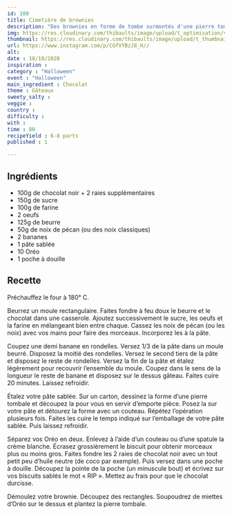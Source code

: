 ```yaml
---
id: 100
title: Cimetière de brownies
description: "Des brownies en forme de tombe surmontés d'une pierre tombale en sablé et de miettes d'Oréo !"
img: https://res.cloudinary.com/thibaults/image/upload/t_optimisation/v1603041454/Recipes/20201018_brownies_rip.jpg
thumbnail: https://res.cloudinary.com/thibaults/image/upload/t_thumbnail_josie/v1603041454/Recipes/20201018_brownies_rip.jpg
url: https://www.instagram.com/p/CGfVYBzJ8_H//
alt: 
date : 18/10/2020
inspiration : 
category : "Halloween"
event : "Halloween"
main_ingredient : Chocolat
theme : Gâteaux
sweety_salty : 
veggie : 
country :
difficulty :
with : 
time : 80
recipeYield : 6-8 parts
published : 1

---
```


## Ingrédients
 - 100g de chocolat noir + 2 raies supplémentaires
 - 150g de sucre
 - 100g de farine
 - 2 oeufs
 - 125g de beurre
 - 50g de noix de pécan (ou des noix classiques)
 - 2 bananes
 - 1 pâte sablée
 - 10 Oréo
 - 1 poche à douille

## Recette
Préchauffez le four à 180° C.

Beurrez un moule rectangulaire. Faites fondre à feu doux le beurre et le chocolat dans une casserole. Ajoutez successivement le sucre, les oeufs et la farine en mélangeant bien entre chaque. Cassez les noix de pécan (ou les noix) avec vos mains pour faire des morceaux. Incorporez les à la pâte.

Coupez une demi banane en rondelles. Versez 1/3 de la pâte dans un moule beurré. Disposez la moitié des rondelles. Versez le second tiers de la pâte et disposez le reste de rondelles. Versez la fin de la pâte et étalez légèrement pour recouvrir l’ensemble du moule. Coupez dans le sens de la longueur le reste de banane et disposez sur le dessus gâteau. Faites cuire 20 minutes. Laissez refroidir.

Étalez votre pâte sablée. Sur un carton, dessinez la forme d’une pierre tombale et découpez la pour vous en servir d’emporte pièce. Posez la sur votre pâte et détourez la forme avec un couteau. Répétez l’opération plusieurs fois. Faites les cuire le temps indiqué sur l’emballage de votre pâte sablée. Puis laissez refroidir. 

Séparez vos Oréo en deux. Enlevez à l’aide d’un couteau ou d’une spatule la crème blanche. Écrasez grossièrement le biscuit pour obtenir morceaux plus ou moins gros. Faites fondre les 2 raies de chocolat noir avec un tout petit peu d’huile neutre (de coco par exemple). Puis versez dans une poche à douille. Découpez la pointe de la poche (un minuscule bout) et écrivez sur vos biscuits sablés le mot « RIP ». Mettez au frais pour que le chocolat durcisse.

Démoulez votre brownie. Découpez des rectangles. Soupoudrez de miettes d’Oréo sur le dessus et plantez la pierre tombale.